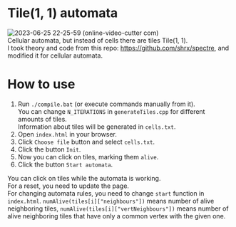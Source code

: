 # Tile(1, 1) automata
![2023-06-25 22-25-59 (online-video-cutter com)](https://github.com/Ankalot/Tile-1-1-Automaton/assets/74981478/b93f7f76-de85-48ee-b716-9016e3791ba2)  
Cellular automata, but instead of cells there are tiles Tile(1, 1).  
I took theory and code from this repo: https://github.com/shrx/spectre, and modified it for cellular automata.  

# How to use
1) Run `./compile.bat` (or execute commands manually from it).  
You can change `N_ITERATIONS` in `generateTiles.cpp` for different amounts of tiles.  
Information about tiles will be generated in `cells.txt`.  
2) Open `index.html` in your browser.  
3) Click `Choose file` button and select `cells.txt`.  
4) Click the button `Init`.  
5) Now you can click on tiles, marking them `alive`.  
6) Click the button `Start automata`.  

You can click on tiles while the automata is working.  
For a reset, you need to update the page.  
For changing automata rules, you need to change `start` function in `index.html`. 
`numAlive(tiles[i]["neighbours"])` means number of alive neighboring tiles, `numAlive(tiles[i]["vertNeighbours"])` 
means number of alive neighboring tiles that have only a common vertex with the given one.  
